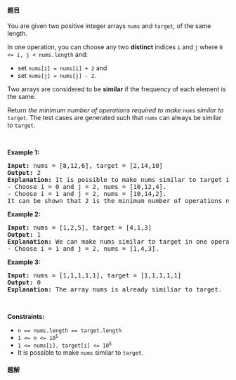 #### 题目
<p>You are given two positive integer arrays <code>nums</code> and <code>target</code>, of the same length.</p>

<p>In one operation, you can choose any two <strong>distinct</strong> indices <code>i</code> and <code>j</code> where <code>0 &lt;= i, j &lt; nums.length</code> and:</p>

<ul>
	<li>set <code>nums[i] = nums[i] + 2</code> and</li>
	<li>set <code>nums[j] = nums[j] - 2</code>.</li>
</ul>

<p>Two arrays are considered to be <strong>similar</strong> if the frequency of each element is the same.</p>

<p>Return <em>the minimum number of operations required to make </em><code>nums</code><em> similar to </em><code>target</code>. The test cases are generated such that <code>nums</code> can always be similar to <code>target</code>.</p>

<p>&nbsp;</p>
<p><strong class="example">Example 1:</strong></p>

<pre>
<strong>Input:</strong> nums = [8,12,6], target = [2,14,10]
<strong>Output:</strong> 2
<strong>Explanation:</strong> It is possible to make nums similar to target in two operations:
- Choose i = 0 and j = 2, nums = [10,12,4].
- Choose i = 1 and j = 2, nums = [10,14,2].
It can be shown that 2 is the minimum number of operations needed.
</pre>

<p><strong class="example">Example 2:</strong></p>

<pre>
<strong>Input:</strong> nums = [1,2,5], target = [4,1,3]
<strong>Output:</strong> 1
<strong>Explanation:</strong> We can make nums similar to target in one operation:
- Choose i = 1 and j = 2, nums = [1,4,3].
</pre>

<p><strong class="example">Example 3:</strong></p>

<pre>
<strong>Input:</strong> nums = [1,1,1,1,1], target = [1,1,1,1,1]
<strong>Output:</strong> 0
<strong>Explanation:</strong> The array nums is already similiar to target.
</pre>

<p>&nbsp;</p>
<p><strong>Constraints:</strong></p>

<ul>
	<li><code>n == nums.length == target.length</code></li>
	<li><code>1 &lt;= n &lt;= 10<sup>5</sup></code></li>
	<li><code>1 &lt;= nums[i], target[i] &lt;= 10<sup>6</sup></code></li>
	<li>It is possible to make <code>nums</code> similar to <code>target</code>.</li>
</ul>


 #### 题解